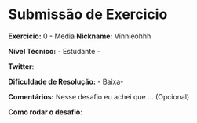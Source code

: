 # Submissão de Exercicio

**Exercicio:** 0 - Media
**Nickname:** Vinnieohhh

**Nível Técnico:** - Estudante -

**Twitter**: 

**Dificuldade de Resolução:** - Baixa-

**Comentários:** Nesse desafio eu achei que ... (Opcional)

**Como rodar o desafio**: 
